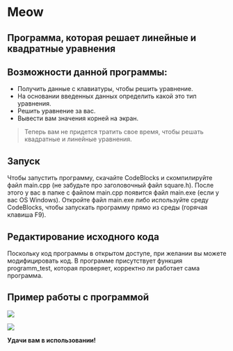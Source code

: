 # Meow
## Программа, которая решает линейные и квадратные уравнения
## Возможности данной программы:

- Получить данные с клавиатуры, чтобы решить уравнение.
- На основании введенных данных определить какой это тип уравнения.
- Решить уравнение за вас.
- Вывести вам значения корней на экран.

> Теперь вам не придется тратить свое время,
> чтобы решать квадратные и линейные уравнения.

## Запуск

Чтобы запустить программу, скачайте CodeBlocks и скомпилируйте файл main.cpp (не забудьте про заголовочный файл square.h). После этого у вас в папке с файлом main.cpp появится файл main.exe (если у вас OS Windows). Откройте файл main.exe либо используйте среду CodeBlocks, чтобы запускать программу прямо из среды (горячая клавиша F9).

## Редактирование исходного кода

Поскольку код программы в открытом доступе, при желании вы можете модифицировать код. В программе присутствует функция programm_test, которая проверяет, корректно ли работает сама программа.

## Пример работы с программой

![](https://sun9-35.userapi.com/impg/da4xoDit6zX91MrgGJ99OZpCFK1WqIEJ-Zi_gg/h0mDyo7QRhI.jpg?size=1103x635&quality=96&sign=cec31cc2a22ef01f8db38557871db8f1&type=album)

![](https://sun9-5.userapi.com/impg/cVjCpgYI7QEW4D9CsnB3QktrbmthbyjizpYdzA/phcYHSJqoV8.jpg?size=1103x638&quality=96&sign=66cda9a73abb424712d9341402872d06&type=album)

**Удачи вам в использовании!**
